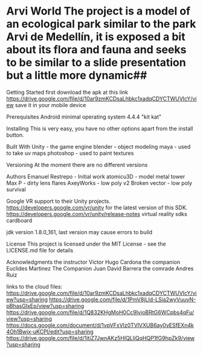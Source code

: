 # Arvi World The project is a model of an ecological park similar to the park Arvi de Medellín, it is exposed a bit about its flora and fauna and seeks to be similar to a slide presentation but a little more dynamic##

Getting Started
first download the apk at this link https://drive.google.com/file/d/10ar9zmKCDsaLhbkc1xadqCDYCTWUVIcY/view
save it in your mobile device

Prerequisites
Android minimal operating system 4.4.4 "kit kat"

Installing
This is very easy, you have no other options apart from the install button.

Built With
Unity - the game engine
blender - object modeling
maya - used to take uv maps
photoshop - used to paint textures


Versioning
At the moment there are no different versions

Authors
Emanuel Restrepo - Initial work
atomicu3D - model metal tower
Max P - dirty lens flares
AxeyWorks - low poly v2 
Broken vector - low poly survival

Google VR support to their Unity projects.
https://developers.google.com/vr/unity 
for the latest version of this SDK.
https://developers.google.com/vr/unity/release-notes
virtual reality sdks cardboard

jdk version 1.8.0_161, last version may cause errors to build

License
This project is licensed under the MIT License - see the LICENSE.md file for details

Acknowledgments
the instructor Victor Hugo Cardona
the companion Euclides Martinez
The Companion Juan David Barrera
the comrade Andres Ruiz

links to the cloud files:
https://drive.google.com/file/d/10ar9zmKCDsaLhbkc1xadqCDYCTWUVIcY/view?usp=sharing
https://drive.google.com/file/d/1PmV8jLId-LSia2wyVuuyN-pBhasGIxEp/view?usp=sharing
https://drive.google.com/file/d/1Q832KHgMoH0Cc9IvjoBRtG6WCpbs4qFu/view?usp=sharing
https://docs.google.com/document/d/1vpVFxVlz0TVlVXUB6ay0vESfEXn4k4Oh1Bwjx-uKCPI/edit?usp=sharing
https://drive.google.com/file/d/1itiZ7JwnAKz5HIQLliQqHQP1fG9hpZk9/view?usp=sharing
